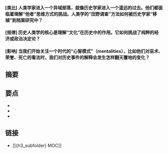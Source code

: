 #### [类比] 人类学家进入一个异域部落，就像历史学家进入一个遥远的过去。他们都面临着理解“他者”思维方式的挑战。人类学的“田野调查”方法如何被历史学家“移植”到档案研究中？


#### [规律] 历史人类学的核心是理解“文化”在历史中的作用。它如何挑战了纯粹的经济或政治决定论？


#### [影响] 当我们开始关注一个时代的“心智模式”（mentalities），比如他们对巫术、荣誉、死亡的看法时，我们对历史事件的解释会发生怎样翻天覆地的变化？


## 摘要


## 要点

- 
- 
- 

## 链接

- [[{h3_subfolder} MOC]]
